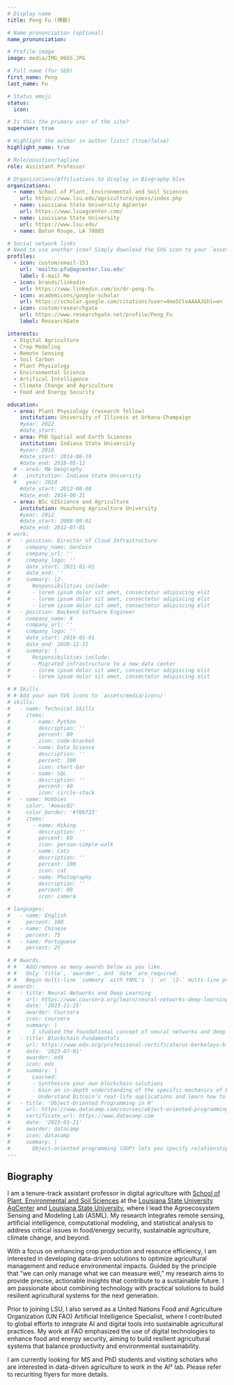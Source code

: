 ```yaml
---
# Display name
title: Peng Fu (傅鹏)

# Name pronunciation (optional)
name_pronunciation: 

# Profile image
image: media/IMG_0665.JPG

# Full name (for SEO)
first_name: Peng
last_name: Fu

# Status emoji
status:
  icon:

# Is this the primary user of the site?
superuser: true

# Highlight the author in author lists? (true/false)
highlight_name: true

# Role/position/tagline
role: Assistant Professor

# Organizations/Affiliations to display in Biography blox
organizations:
  - name: School of Plant, Environmental and Soil Sciences
    url: https://www.lsu.edu/agriculture/spess/index.php
  - name: Louisiana State University AgCenter
    url: https://www.lsuagcenter.com/
  - name: Louisiana State University
    url: https://www.lsu.edu/
  - name: Baton Rouge, LA 70803

# Social network links
# Need to use another icon? Simply download the SVG icon to your `assets/media/icons/` folder.
profiles:
  - icon: custom/email-153
    url: 'mailto:pfu@agcenter.lsu.edu'
    label: E-mail Me
  - icon: brands/linkedin
    url: https://www.linkedin.com/in/dr-peng-fu
  - icon: academicons/google-scholar
    url: https://scholar.google.com/citations?user=4me5CtoAAAAJ&hl=en
  - icon: custom/researchgate
    url: https://www.researchgate.net/profile/Peng_Fu
    label: ResearchGate

interests:
  - Digital Agriculture
  - Crop Modeling
  - Remote Sensing
  - Soil Carbon
  - Plant Physiology
  - Environmental Science
  - Artifical Intelligence
  - Climate Change and Agriculture
  - Food and Energy Security

education:
  - area: Plant Physiology (research fellow)
    institution: University of Illinois at Urbana-Champaign
    #year: 2022
    #date_start:
  - area: PhD Spatial and Earth Sciences
    institution: Indiana State University
    #year: 2018
    #date_start: 2014-08-19
    #date_end: 2018-05-12
  # - area: MA Geography
  #   institution: Indiana State University
  #   year: 2014
    #date_start: 2012-08-08
    #date_end: 2014-08-31
  - area: BSc GIScience and Agriculture
    institution: Huazhong Agriculture University
    #year: 2012
    #date_start: 2008-09-01
    #date_end: 2012-07-01
# work:
#   - position: Director of Cloud Infrastructure
#     company_name: GenCoin
#     company_url: ''
#     company_logo: ''
#     date_start: 2021-01-01
#     date_end: ''
#     summary: |2-
#       Responsibilities include:
#       - lorem ipsum dolor sit amet, consectetur adipiscing elit
#       - lorem ipsum dolor sit amet, consectetur adipiscing elit
#       - lorem ipsum dolor sit amet, consectetur adipiscing elit
#   - position: Backend Software Engineer
#     company_name: X
#     company_url: ''
#     company_logo: ''
#     date_start: 2016-01-01
#     date_end: 2020-12-31
#     summary: |
#       Responsibilities include:
#       - Migrated infrastructure to a new data center
#       - lorem ipsum dolor sit amet, consectetur adipiscing elit
#       - lorem ipsum dolor sit amet, consectetur adipiscing elit

# # Skills
# # Add your own SVG icons to `assets/media/icons/`
# skills:
#   - name: Technical Skills
#     items:
#       - name: Python
#         description: ''
#         percent: 80
#         icon: code-bracket
#       - name: Data Science
#         description: ''
#         percent: 100
#         icon: chart-bar
#       - name: SQL
#         description: ''
#         percent: 40
#         icon: circle-stack
#   - name: Hobbies
#     color: '#eeac02'
#     color_border: '#f0bf23'
#     items:
#       - name: Hiking
#         description: ''
#         percent: 60
#         icon: person-simple-walk
#       - name: Cats
#         description: ''
#         percent: 100
#         icon: cat
#       - name: Photography
#         description: ''
#         percent: 80
#         icon: camera

# languages:
#   - name: English
#     percent: 100
#   - name: Chinese
#     percent: 75
#   - name: Portuguese
#     percent: 25

# # Awards.
# #   Add/remove as many awards below as you like.
# #   Only `title`, `awarder`, and `date` are required.
# #   Begin multi-line `summary` with YAML's `|` or `|2-` multi-line prefix and indent 2 spaces below.
# awards:
#   - title: Neural Networks and Deep Learning
#     url: https://www.coursera.org/learn/neural-networks-deep-learning
#     date: '2023-11-25'
#     awarder: Coursera
#     icon: coursera
#     summary: |
#       I studied the foundational concept of neural networks and deep learning. By the end, I was familiar with the significant technological trends driving the rise of deep learning; build, train, and apply fully connected deep neural networks; implement efficient (vectorized) neural networks; identify key parameters in a neural network’s architecture; and apply deep learning to your own applications.
#   - title: Blockchain Fundamentals
#     url: https://www.edx.org/professional-certificate/uc-berkeleyx-blockchain-fundamentals
#     date: '2023-07-01'
#     awarder: edX
#     icon: edx
#     summary: |
#       Learned:
#       - Synthesize your own blockchain solutions
#       - Gain an in-depth understanding of the specific mechanics of Bitcoin
#       - Understand Bitcoin’s real-life applications and learn how to attack and destroy Bitcoin, Ethereum, smart contracts and Dapps, and alternatives to Bitcoin’s Proof-of-Work consensus algorithm
#   - title: 'Object-Oriented Programming in R'
#     url: https://www.datacamp.com/courses/object-oriented-programming-with-s3-and-r6-in-r
#     certificate_url: https://www.datacamp.com
#     date: '2023-01-21'
#     awarder: datacamp
#     icon: datacamp
#     summary: |
#       Object-oriented programming (OOP) lets you specify relationships between functions and the objects that they can act on, helping you manage complexity in your code. This is an intermediate level course, providing an introduction to OOP, using the S3 and R6 systems. S3 is a great day-to-day R programming tool that simplifies some of the functions that you write. R6 is especially useful for industry-specific analyses, working with web APIs, and building GUIs.
---
```


## Biography

I am a tenure-track assistant professor in digital agriculture with [School of Plant, Environmental and Soil Sciences](https://www.lsu.edu/agriculture/spess/index.php) at the [Louisiana State University AgCenter](https://www.lsuagcenter.com/) and [Louisiana State University](https://www.lsu.edu), where I lead the Agroecosystem Sensing and Modeling Lab (ASML). My research integrates remote sensing, artificial intelligence, computational modeling, and statistical analysis to address critical issues in food/energy security, sustainable agriculture, climate change, and beyond.

With a focus on enhancing crop production and resource efficiency, I am interested in developing data-driven solutions to optimize agricultural management and reduce environmental impacts. Guided by the principle that “we can only manage what we can measure well,” my research aims to provide precise, actionable insights that contribute to a sustainable future. I am passionate about combining technology with practical solutions to build resilient agricultural systems for the next generation.

Prior to joining LSU, I also served as a United Nations Food and Agriculture Organization (UN FAO) Artificial Intelligence Specialist, where I contributed to global efforts to integrate AI and digital tools into sustainable agricultural practices. My work at FAO emphasized the use of digital technologies to enhance food and energy security, aiming to build resilient agricultural systems that balance productivity and environmental sustainability.

I am currently looking for MS and PhD students and visiting scholars who are interested in data-driven agriculture to work in the AI² lab. Please refer to recuriting flyers for more details.
